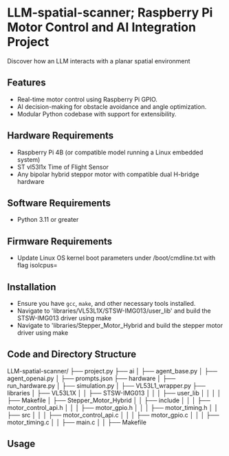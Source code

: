 # LLM-spatial-scanner; Raspberry Pi Motor Control and AI Integration Project
Discover how an LLM interacts with a planar spatial environment

## Features
- Real-time motor control using Raspberry Pi GPIO.
- AI decision-making for obstacle avoidance and angle optimization.
- Modular Python codebase with support for extensibility.

## Hardware Requirements
 - Raspberry Pi 4B (or compatible model running a Linux embedded system)
 - ST vl53l1x Time of Flight Sensor
 - Any bipolar hybrid steppor motor with compatible dual H-bridge hardware

## Software Requirements
 - Python 3.11 or greater

## Firmware Requirements
 - Update Linux OS kernel boot parameters under /boot/cmdline.txt with flag isolcpus=<cpu core>

## Installation
 - Ensure you have `gcc`, `make`, and other necessary tools installed.
 - Navigate to 'libraries/VL53L1X/STSW-IMG013/user_lib' and build the STSW-IMG013 driver using make
 - Navigate to 'libraries/Stepper_Motor_Hybrid and build the stepper motor driver using make

## Code and Directory Structure
LLM-spatial-scanner/
├── project.py
├── ai
│   ├── agent_base.py
│   ├── agent_openai.py
│   ├── prompts.json
├── hardware
│   ├── run_hardware.py
│   ├── simulation.py
│   ├── VL53L1_wrapper.py
├── libraries
│   ├── VL53L1X
│   │   ├── STSW-IMG013
│   │   │   ├── user_lib
│   │   │   │   ├── Makefile
│   ├── Stepper_Motor_Hybrid
│   │   ├── include
│   │   │   ├── motor_control_api.h
│   │   │   ├── motor_gpio.h
│   │   │   ├── motor_timing.h
│   │   ├── src
│   │   │   ├── motor_control_api.c
│   │   │   ├── motor_gpio.c
│   │   │   ├── motor_timing.c
│   │   ├── main.c
│   │   ├── Makefile

    
## Usage
